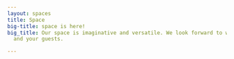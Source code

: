 ```yaml
---
layout: spaces
title: Space
big-title: space is here!
big_title: Our space is imaginative and versatile. We look forward to welcoming you
  and your guests.

---
```

